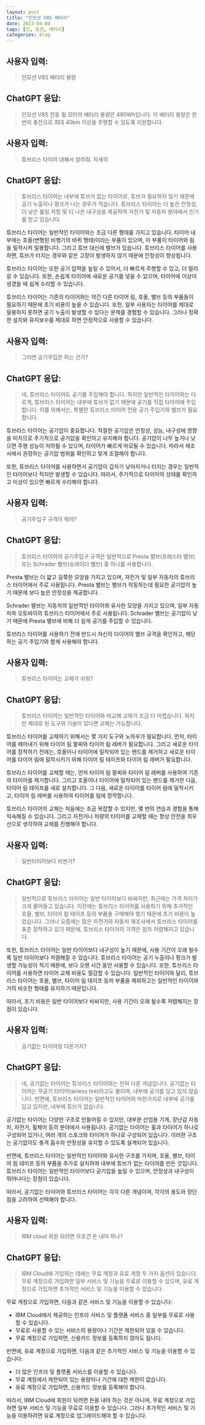 ```yaml
---
layout: post
title: "인모션 V8S 배터리"
date: 2023-04-04
tags: [인, 모션, 배터리]
categories: blog
---
```


## 사용자 입력:
> 인모션 V8S 배터리 용량

## ChatGPT 응답:
> 인모션 V8S 전동 휠 모터의 배터리 용량은 480Wh입니다. 이 배터리 용량은 한 번의 충전으로 최대 40km 이상을 주행할 수 있도록 지원합니다.

## 사용자 입력:
> 튜브리스 타이어 대해서 알려줘. 자세히

## ChatGPT 응답:
> 튜브리스 타이어는 내부에 튜브가 없는 타이어로, 튜브가 필요하지 않기 때문에 공기 누출이나 펑크가 나는 경우가 적습니다. 튜브리스 타이어는 더 높은 안정성, 더 낮은 롤링 저항 및 더 나은 내구성을 제공하여 자전거 및 자동차 분야에서 인기를 얻고 있습니다.

튜브리스 타이어는 일반적인 타이어와는 조금 다른 형태를 가지고 있습니다. 타이어 내부에는 호올(변형된 비행기의 바퀴 형태)이라는 부품이 있으며, 이 부품이 타이어와 림을 밀착시켜 밀봉합니다. 그리고 튜브 대신에 밸브가 있습니다. 튜브리스 타이어를 사용하면, 튜브가 터지는 경우와 같은 고장이 발생하지 않기 때문에 안정성이 향상됩니다.

튜브리스 타이어는 또한 공기 압력을 높일 수 있어서, 더 빠르게 주행할 수 있고, 더 멀리 갈 수 있습니다. 또한, 손쉽게 타이어에 새로운 공기를 넣을 수 있으며, 타이어에 이상이 생겼을 때 쉽게 수리할 수 있습니다.

튜브리스 타이어는 기존의 타이어와는 약간 다른 타이어 림, 호올, 밸브 등의 부품들이 필요하기 때문에 초기 비용이 높을 수 있습니다. 또한, 일부 사용자는 타이어를 제대로 밀봉하지 못하면 공기 누출이 발생할 수 있다는 문제를 경험할 수 있습니다. 그러나 정확한 설치와 유지보수를 제대로 하면 안정적으로 사용할 수 있습니다.

## 사용자 입력:
> 그러면 공기주입은 하는 건가?

## ChatGPT 응답:
> 네, 튜브리스 타이어도 공기를 주입해야 합니다. 하지만 일반적인 타이어와는 다르게, 튜브리스 타이어는 내부에 튜브가 없기 때문에 공기를 직접 타이어에 주입합니다. 이를 위해서는, 특별한 튜브리스 타이어 전용 공기 주입기와 밸브가 필요합니다.

튜브리스 타이어는 공기압이 중요합니다. 적절한 공기압은 안정성, 성능, 내구성에 영향을 미치므로 주기적으로 공기압을 확인하고 유지해야 합니다. 공기압이 너무 높거나 낮으면 주행 성능이 저하될 수 있으며, 타이어가 빠르게 마모될 수 있습니다. 따라서 제조사에서 권장하는 공기압 범위를 확인하고 맞게 조절해야 합니다.

또한, 튜브리스 타이어를 사용하면서 공기압이 갑자기 낮아지거나 터지는 경우는 일반적인 타이어보다 적지만 발생할 수 있습니다. 따라서, 주기적으로 타이어의 상태를 확인하고 이상이 있으면 빠르게 수리해야 합니다.

## 사용자 입력:
> 공기주입구 규격이 뭐야? 

## ChatGPT 응답:
> 튜브리스 타이어의 공기주입구 규격은 일반적으로 Presta 밸브(프레스타 밸브) 또는 Schrader 밸브(슈레이더 밸브) 중 하나를 사용합니다.

Presta 밸브는 더 얇고 길쭉한 모양을 가지고 있으며, 자전거 및 일부 자동차의 튜브리스 타이어에서 주로 사용됩니다. Presta 밸브는 밸브가 작동하는데 필요한 공기압이 높기 때문에 보다 높은 안정성을 제공합니다.

Schrader 밸브는 자동차의 일반적인 타이어와 유사한 모양을 가지고 있으며, 일부 자동차와 오토바이의 튜브리스 타이어에서 주로 사용됩니다. Schrader 밸브는 공기압이 낮기 때문에 Presta 밸브에 비해 더 쉽게 공기를 주입할 수 있습니다.

튜브리스 타이어를 사용하기 전에 반드시 자신의 타이어의 밸브 규격을 확인하고, 해당하는 공기 주입기와 함께 사용해야 합니다.

## 사용자 입력:
> 튜브리스 타이어는 교체가 쉬워?

## ChatGPT 응답:
> 튜브리스 타이어는 일반적인 타이어와 비교해 교체가 조금 더 어렵습니다. 하지만 제대로 된 도구와 기술이 있다면 교체는 가능합니다.

튜브리스 타이어를 교체하기 위해서는 몇 가지 도구와 노하우가 필요합니다. 먼저, 타이어를 떼어내기 위해 타이어 림 팔찌와 타이어 림 레버가 필요합니다. 그리고 새로운 타이어를 장착하기 전에는, 호올이나 타이어에 밀착되어 있는 밴드를 제거하고 새로운 타이어를 타이어 림에 밀착시키기 위해 타이어 림 테이프와 타이어 림 레버가 필요합니다.

튜브리스 타이어를 교체할 때는, 먼저 타이어 림 팔찌와 타이어 림 레버를 사용하여 기존의 타이어를 제거합니다. 그리고 호올이나 타이어에 밀착되어 있는 밴드를 제거한 다음, 타이어 림 테이프를 새로 설치합니다. 그 다음, 새로운 타이어를 타이어 림에 밀착시키고, 타이어 림 레버를 사용하여 타이어를 림에 장착합니다.

튜브리스 타이어의 교체는 처음에는 조금 복잡할 수 있지만, 몇 번의 연습과 경험을 통해 익숙해질 수 있습니다. 그리고 자전거나 차량의 타이어를 교체할 때는 항상 안전을 최우선으로 생각하여 교체를 진행해야 합니다.

## 사용자 입력:
> 일반타이어보다 비싼가?

## ChatGPT 응답:
> 일반적으로 튜브리스 타이어는 일반 타이어보다 비싸지만, 최근에는 가격 차이가 크게 줄어들고 있습니다. 이전에는 튜브리스 타이어를 사용하기 위해 추가적인 호올, 밸브, 타이어 림 테이프 등의 부품을 구매해야 했기 때문에 초기 비용이 높았습니다. 그러나 요즘에는 많은 자전거와 자동차 제조사에서 튜브리스 타이어를 표준 장착하고 있기 때문에, 튜브리스 타이어의 가격은 점차 저렴해지고 있습니다.

또한, 튜브리스 타이어는 일반 타이어보다 내구성이 높기 때문에, 사용 기간이 오래 될수록 일반 타이어보다 저렴해질 수 있습니다. 튜브리스 타이어는 공기 누출이나 펑크가 발생할 가능성이 적기 때문에, 보다 오랜 시간 동안 사용할 수 있습니다. 또한, 튜브리스 타이어를 사용하면 타이어 교체 비용도 절감할 수 있습니다. 일반적인 타이어와 달리, 튜브리스 타이어는 호올, 밸브, 타이어 림 테이프 등의 부품을 제외하고는 일반적인 타이어와 거의 비슷한 형태를 유지하기 때문입니다.

따라서, 초기 비용은 일반 타이어보다 비싸지만, 사용 기간이 오래 될수록 저렴해지는 장점이 있습니다.

## 사용자 입력:
> 공기없는 타이어랑 다른거지?

## ChatGPT 응답:
> 네, 공기없는 타이어는 튜브리스 타이어와는 전혀 다른 개념입니다. 공기없는 타이어는 무공기 타이어(airless tire)라고도 불리며, 내부에 공기를 담고 있지 않습니다. 반면에, 튜브리스 타이어는 일반적인 타이어와 마찬가지로 내부에 공기를 담고 있지만, 내부에 튜브가 없습니다.

공기없는 타이어는 다양한 구조로 만들어질 수 있지만, 대부분 산업용 기계, 장난감 자동차, 자전거, 휠체어 등의 분야에서 사용됩니다. 공기없는 타이어는 휠과 타이어가 하나로 구성되어 있거나, 여러 개의 스포크와 타이어가 하나로 구성되어 있습니다. 이러한 구조는 공기없이도 충격 흡수와 안정성을 유지할 수 있도록 설계되어 있습니다.

반면에, 튜브리스 타이어는 일반적인 타이어와 유사한 구조를 가지며, 호올, 밸브, 타이어 림 테이프 등의 부품을 추가로 설치하여 내부에 튜브가 없는 타이어를 만든 것입니다. 튜브리스 타이어는 일반적인 타이어보다 공기압을 높일 수 있으며, 안정성과 내구성이 뛰어나다는 장점이 있습니다.

따라서, 공기없는 타이어와 튜브리스 타이어는 각각 다른 개념이며, 각각의 용도와 장단점을 고려하여 선택해야 합니다.

## 사용자 입력:
> IBM cloud 회원 되려면 무조건 돈 내야 하나?

## ChatGPT 응답:
> IBM Cloud에 가입하는 데에는 무료 계정과 유료 계정 두 가지 옵션이 있습니다. 무료 계정으로 가입하면 일부 서비스 및 기능을 무료로 이용할 수 있으며, 유료 계정으로 가입하면 추가적인 서비스 및 기능을 이용할 수 있습니다.

무료 계정으로 가입하면, 다음과 같은 서비스 및 기능을 이용할 수 있습니다:
- IBM Cloud에서 제공하는 인프라 서비스 및 플랫폼 서비스 중 일부를 무료로 사용할 수 있습니다.
- 무료로 사용할 수 있는 서비스의 용량이나 기간은 제한되어 있을 수 있습니다.
- 무료 계정으로 가입하면, 신용카드 정보를 등록하지 않아도 됩니다.

반면에, 유료 계정으로 가입하면, 다음과 같은 추가적인 서비스 및 기능을 이용할 수 있습니다:
- 더 많은 인프라 및 플랫폼 서비스를 이용할 수 있습니다.
- 무료 계정에서 제한되어 있는 용량이나 기간에 대한 제한이 없습니다.
- 유료 계정으로 가입하면, 신용카드 정보를 등록해야 합니다.

따라서, IBM Cloud에 회원이 되려면 돈을 내야 하는 것은 아니며, 무료 계정으로 가입하면 일부 서비스 및 기능을 무료로 이용할 수 있습니다. 그러나 추가적인 서비스 및 기능을 이용하려면 유료 계정으로 업그레이드해야 할 수 있습니다.

